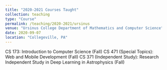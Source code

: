 ```yaml
---
title: "2020-2021 Courses Taught"
collection: teaching
type: "Course"
permalink: /teaching/2020-2021/ursinus
venue: "Ursinus College Department of Mathematics and Computer Science"
date: 2020-09-07
location: "Collegeville, PA"
---
```


CS 173: Introduction to Computer Science (Fall)
CS 471 (Special Topics): Web and Mobile Development (Fall)
CS 371 (Independent Study): Research Independent Study in Deep Learning in Astrophysics (Fall)